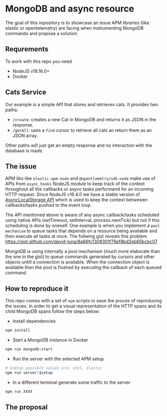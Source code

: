 # MongoDB and async resource

The goal of this repository is to showcase an issue APM libraries (like elastic or opentelemetry)
are facing when instrumenting MongoDB commands and propose a solution.

## Requrements

To work with this repo you need
- NodeJS v18.16.0+
- Docker

## Cats Service

Our example is a simple API that stores and retrieves cats. It provides two paths:

- `/create`: creates a new Cat in MongoDB and returns it as JSON in the response.
- `/getAll`: uses a `find` cursor to retrieve all cats an return them as an JSON array.

Other paths will just get an empty response and no interaction with the database is made.

## The issue

APM libs like `elastic-apm-node` and `@opentlemetry/sdk-node` make use of APIs from
`async_hooks` NodeJS module to keep track of the context throughout all the callbacks or
async tasks performend for an incoming HTTP request. Since NodeJS v16.4.0 we have a stable
version of [AsyncLocalStorage API](https://nodejs.org/api/async_context.html#class-asynclocalstorage)
which is used to keep the context betwewen callbacks/tasks pushed to the event loop.

The API mentioned above is aware of any async callback/tasks scheduled using native APIs
(setTimeout, setInterval, process.nextTick) but not if this scheduling is done by oneself.
One example is when you implement a `pool mechanism` to queue tasks that depends on a resource
being available and then execute all tasks at once. The follwing gist reveals this problem
https://gist.github.com/david-luna/8a66fc1308301f79af8bd2eb65bcbc07

MongoDB is using internally a pool mechanism (much more elaborate than the one in the gist) to
queue commands generated by cursors and other objects untill a connection is available. When the
connection object is available then the pool is flushed by executing the callback of each
queued command.

## How to reproduce it

This repo comes with a set of `npm` scripts to ease the proces of reproducing the issues. In
order to get a visual representation of the HTTP spans and its child MongoDB spans follow the
steps below:

- Install dependencies

```bash
npm install
```

- Start a MongoDB instance in Docker

```bash
npm run mongodb:start
```

- Run the server with the selected APM setup

```bash
# $setup possible values are: otel, elastic
npm run server:$setup
```

- In a different terminal generate some traffic to the server

```bash
npm run XXXX
```


## The proposal